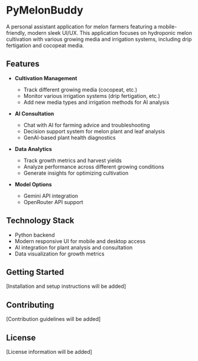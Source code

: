 # PyMelonBuddy

A personal assistant application for melon farmers featuring a mobile-friendly, modern sleek UI/UX. This application focuses on hydroponic melon cultivation with various growing media and irrigation systems, including drip fertigation and cocopeat media.

## Features

- **Cultivation Management**
  - Track different growing media (cocopeat, etc.)
  - Monitor various irrigation systems (drip fertigation, etc.)
  - Add new media types and irrigation methods for AI analysis

- **AI Consultation**
  - Chat with AI for farming advice and troubleshooting
  - Decision support system for melon plant and leaf analysis
  - GenAI-based plant health diagnostics

- **Data Analytics**
  - Track growth metrics and harvest yields
  - Analyze performance across different growing conditions
  - Generate insights for optimizing cultivation

- **Model Options**
  - Gemini API integration
  - OpenRouter API support

## Technology Stack

- Python backend
- Modern responsive UI for mobile and desktop access
- AI integration for plant analysis and consultation
- Data visualization for growth metrics

## Getting Started

[Installation and setup instructions will be added]

## Contributing

[Contribution guidelines will be added]

## License

[License information will be added]
